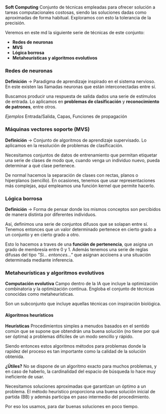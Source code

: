 **Soft Computing**
Conjunto de técnicas empleadas para ofrecer solución a tareas computacionales costosas, siendo las soluciones dadas como aproximadas de forma habitual. Exploramos con esto la tolerancia de la precisión.

Veremos en este md la siguiente serie de técnicas de este conjunto:
- **Redes de neuronas**
- **MVS**
- **Lógica borrosa**
- **Metaheurísticas y algoritmos evolutivos**
### Redes de neuronas
**Definición** -> Paradigma de aprendizaje inspirado en el sistema nervioso. En este existen las llamadas neuronas que están interconectadas entre sí. 

Buscamos producir una respuesta de salida dados una serie de estímulos de entrada. Lo aplicamos en **problemas de clasificación** y **reconocimiento de patrones**, entre otros.

*Ejemplos*
Entrada/Salida, Capas, Funciones de propagación
### Máquinas vectores soporte (MVS)
**Definición** -> Conjunto de algoritmos de aprendizaje supervisado. Lo aplicamos en la resolución de problemas de clasificación. 

Necesitamos conjuntos de datos de entrenamiento que permitan etiquetar una serie de clases de modo que, cuando venga un individuo nuevo, pueda determinar a qué clase pertenece.

De normal hacemos la separación de clases con rectas, planos o hiperplanos (sencillo). En ocasiones, tenemos que usar representaciones más complejas, aquí empleamos una función kernel que permite hacerlo.
### Lógica borrosa
**Definición** -> Forma de pensar donde los mismos conceptos son percibidos de manera distinta por diferentes individuos. 

Así, definimos una serie de conjuntos difusos que se solapan entre sí. Tenemos entonces que un valor determinado pertenece en cierto grado a un conjunto y en cierto grado a otro. 

Esto lo hacemos a traves de una **función de pertenencia**, que asigna un grado de membresía entre 0 y 1. Además tenemos una serie de reglas difusas del tipo *"Si... entonces..."* que asignan accioens a una situación determinada mediante inferencia.
### Metaheurísticas y algoritmos evolutivos
**Computación evolutiva**
Campo dentro de la IA que incluye la optimización combinatoria y la optimización continua. Engloba el conjunto de técnicas conocidas como metaheurísticas. 

Son un subconjunto que incluye aquellas técnicas con inspiración biológica. 
#### Algoritmos heurísticos

**Heurísticas** Procedimientos simples a menudos basados en el sentido común que se supone que obtendrán una buena solución (no tiene por qué ser óptima) a problemas difíciles de un modo sencillo y rápido.

Siendo entonces estos algoritmos métodos para problemas donde la rapidez del proceso es tan importante como la calidad de la solución obtenida. 

**¿Útiles?**
No se dispone de un algoritmo exacto para muchos problemas, y en caso de haberlo, la cardinalidad del espacio de búsqueda lo hace muy ineficiente de usar. 

Necesitamos soluciones aproximadas que garantizan un óptimo a un problema. El método heurístico proporciona una buena solución inicial de partida (BB) y además participa en paso intermedio del procedimiento.

Por eso los usamos, para dar buenas soluciones en poco tiempo.